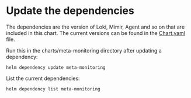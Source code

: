 # Update the dependencies

The dependencies are the version of Loki, Mimir, Agent and so on that are included in this chart.
The current versions can be found in the [Chart.yaml](../charts/meta-monitoring/Chart.yaml) file.

Run this in the charts/meta-monitoring directory after updating a dependency:

```
helm dependency update meta-monitoring
```

List the current dependencies:

```
helm dependency list meta-monitoring
```
